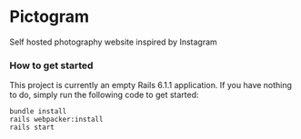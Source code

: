 # Pictogram

Self hosted photography website inspired by Instagram


### How to get started

This project is currently an empty Rails 6.1.1 application. If you have nothing to do, simply run the following code to get started:

```
bundle install
rails webpacker:install
rails start
```
